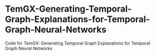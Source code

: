 # TemGX-Generating-Temporal-Graph-Explanations-for-Temporal-Graph-Neural-Networks
Code for TemGX: Generating Temporal Graph Explanations for Temporal Graph Neural Networks
